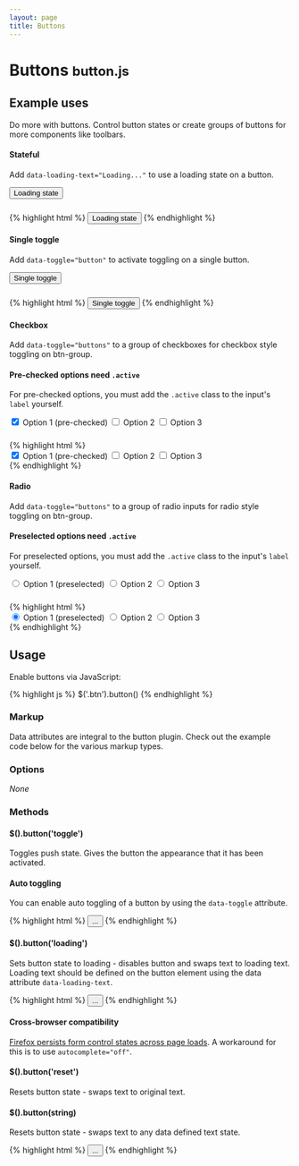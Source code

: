 ```yaml
---
layout: page
title: Buttons
---
```


<div class="bs-docs-section">
  <h1 id="buttons" class="page-header">Buttons <small>button.js</small></h1>

  <h2 id="buttons-examples">Example uses</h2>
  <p>Do more with buttons. Control button states or create groups of buttons for more components like toolbars.</p>

  <h4>Stateful</h4>
  <p>Add <code>data-loading-text="Loading..."</code> to use a loading state on a button.</p>
  <div class="bs-example" style="padding-bottom: 24px;">
    <button type="button" id="loading-example-btn" data-loading-text="Loading..." class="btn btn-primary">
      Loading state
    </button>
  </div><!-- /example -->
{% highlight html %}
<button type="button" id="loading-example-btn" data-loading-text="Loading..." class="btn btn-primary">
  Loading state
</button>
<script>
  $('#loading-example-btn').click(function () {
    var btn = $(this)
    btn.button('loading')
    $.ajax(...).always(function () {
      btn.button('reset')
    });
  });
</script>
{% endhighlight %}

  <h4>Single toggle</h4>
  <p>Add <code>data-toggle="button"</code> to activate toggling on a single button.</p>
  <div class="bs-example" style="padding-bottom: 24px;">
    <button type="button" class="btn btn-primary" data-toggle="button">Single toggle</button>
  </div><!-- /example -->
{% highlight html %}
<button type="button" class="btn btn-primary" data-toggle="button">Single toggle</button>
{% endhighlight %}

  <h4>Checkbox</h4>
  <p>Add <code>data-toggle="buttons"</code> to a group of checkboxes for checkbox style toggling on btn-group.</p>
  <div class="bs-callout bs-callout-warning">
    <h4>Pre-checked options need <code>.active</code></h4>
    <p>For pre-checked options, you must add the <code>.active</code> class to the input's <code>label</code> yourself.</p>
  </div>
  <div class="bs-example" style="padding-bottom: 24px;">
    <div class="btn-group" data-toggle="buttons">
      <label class="btn btn-primary active">
        <input type="checkbox" checked> Option 1 (pre-checked)
      </label>
      <label class="btn btn-primary">
        <input type="checkbox"> Option 2
      </label>
      <label class="btn btn-primary">
        <input type="checkbox"> Option 3
      </label>
    </div>
  </div><!-- /example -->
{% highlight html %}
<div class="btn-group" data-toggle="buttons">
  <label class="btn btn-primary active">
    <input type="checkbox" checked> Option 1 (pre-checked)
  </label>
  <label class="btn btn-primary">
    <input type="checkbox"> Option 2
  </label>
  <label class="btn btn-primary">
    <input type="checkbox"> Option 3
  </label>
</div>
{% endhighlight %}

  <h4>Radio</h4>
  <p>Add <code>data-toggle="buttons"</code> to a group of radio inputs for radio style toggling on btn-group.</p>
  <div class="bs-callout bs-callout-warning">
    <h4>Preselected options need <code>.active</code></h4>
    <p>For preselected options, you must add the <code>.active</code> class to the input's <code>label</code> yourself.</p>
  </div>
  <div class="bs-example" style="padding-bottom: 24px;">
    <div class="btn-group" data-toggle="buttons">
      <label class="btn btn-primary active">
        <input type="radio" name="options" id="option1" checked> Option 1 (preselected)
      </label>
      <label class="btn btn-primary">
        <input type="radio" name="options" id="option2"> Option 2
      </label>
      <label class="btn btn-primary">
        <input type="radio" name="options" id="option3"> Option 3
      </label>
    </div>
  </div><!-- /example -->
{% highlight html %}
<div class="btn-group" data-toggle="buttons">
  <label class="btn btn-primary active">
    <input type="radio" name="options" id="option1" checked> Option 1 (preselected)
  </label>
  <label class="btn btn-primary">
    <input type="radio" name="options" id="option2"> Option 2
  </label>
  <label class="btn btn-primary">
    <input type="radio" name="options" id="option3"> Option 3
  </label>
</div>
{% endhighlight %}


  <h2 id="buttons-usage">Usage</h2>
  <p>Enable buttons via JavaScript:</p>
{% highlight js %}
$('.btn').button()
{% endhighlight %}

  <h3>Markup</h3>
  <p>Data attributes are integral to the button plugin. Check out the example code below for the various markup types.</p>

  <h3>Options</h3>
  <p><em>None</em></p>

  <h3>Methods</h3>

  <h4>$().button('toggle')</h4>
  <p>Toggles push state. Gives the button the appearance that it has been activated.</p>
  <div class="bs-callout bs-callout-info">
    <h4>Auto toggling</h4>
    <p>You can enable auto toggling of a button by using the <code>data-toggle</code> attribute.</p>
  </div>
{% highlight html %}
<button type="button" class="btn btn-primary" data-toggle="button">...</button>
{% endhighlight %}

  <h4>$().button('loading')</h4>
  <p>Sets button state to loading - disables button and swaps text to loading text. Loading text should be defined on the button element using the data attribute <code>data-loading-text</code>.
  </p>
{% highlight html %}
<button id="loading-example-btn" type="button" class="btn btn-primary" data-loading-text="loading stuff...">...</button>
<script>
  $('#loading-example-btn').click(function () {
    var btn = $(this)
    btn.button('loading')
    $.ajax(...).always(function () {
      btn.button('reset')
    });
  });
</script>
{% endhighlight %}

  <div class="bs-callout bs-callout-danger">
    <h4>Cross-browser compatibility</h4>
    <p><a href="https://github.com/twbs/bootstrap/issues/793">Firefox persists form control states across page loads</a>. A workaround for this is to use <code>autocomplete="off"</code>.</p>
  </div>

  <h4>$().button('reset')</h4>
  <p>Resets button state - swaps text to original text.</p>

  <h4>$().button(string)</h4>
  <p>Resets button state - swaps text to any data defined text state.</p>
{% highlight html %}
<button type="button" class="btn btn-primary" data-complete-text="finished!" >...</button>
<script>
  $('.btn').button('complete')
</script>
{% endhighlight %}
</div>
